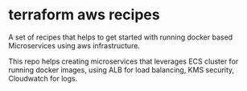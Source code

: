 # terraform aws recipes

A set of recipes that helps to get started with running docker based Microservices using aws infrastructure.

This repo helps creating microservices that leverages ECS cluster for running docker images, using ALB for load balancing, KMS security, Cloudwatch for logs.
